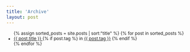```yaml
---
title: 'Archive'
layout: post
---
```


<ul style="font-size:smaller">
    {% assign sorted_posts = site.posts | sort:"title"  %}
    {% for post in sorted_posts %}
      <li class='mt-4'>
        <a class="is-capitalized" href="{{ post.url }}">{{ post.title }} </a> {% if post.tag %} in <a href="/tags#{{post.tag}}">{{ post.tag }}</a> {% endif %}
      </li>
    {% endfor %}
</ul>

